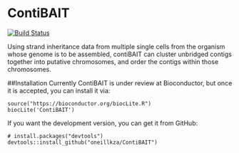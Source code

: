 # ContiBAIT

[![Build Status](https://travis-ci.org/oneillkza/ContiBAIT.svg?branch=master)](https://travis-ci.org/mgottl04/ContiBAIT)

Using strand inheritance data from multiple single cells from the organism whose genome is to be assembled, contiBAIT can cluster unbridged contigs together into putative chromosomes, and order the contigs within those chromosomes.

##Installation
Currently ContiBAIT is under review at Bioconductor, but once it is accepted, you can install it via:

```{r}
source("https://bioconductor.org/biocLite.R")
biocLite('ContiBAIT')
```

If you want the development version, you can get it from GitHub:

```{r}
# install.packages("devtools")
devtools::install_github("oneillkza/ContiBAIT")
```
